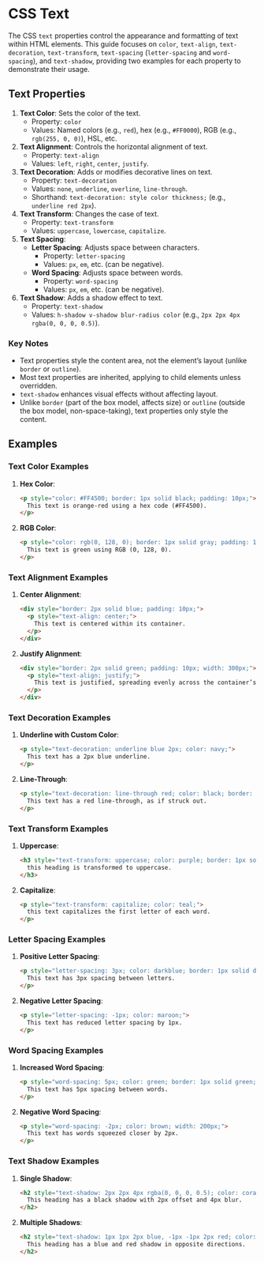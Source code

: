 # CSS Text

The CSS `text` properties control the appearance and formatting of text within HTML elements. This guide focuses on `color`, `text-align`, `text-decoration`, `text-transform`, `text-spacing` (`letter-spacing` and `word-spacing`), and `text-shadow`, providing two examples for each property to demonstrate their usage. 

## Text Properties

1. **Text Color**: Sets the color of the text.
   - Property: `color`
   - Values: Named colors (e.g., `red`), hex (e.g., `#FF0000`), RGB (e.g., `rgb(255, 0, 0)`), HSL, etc.
2. **Text Alignment**: Controls the horizontal alignment of text.
   - Property: `text-align`
   - Values: `left`, `right`, `center`, `justify`.
3. **Text Decoration**: Adds or modifies decorative lines on text.
   - Property: `text-decoration`
   - Values: `none`, `underline`, `overline`, `line-through`.
   - Shorthand: `text-decoration: style color thickness;` (e.g., `underline red 2px`).
4. **Text Transform**: Changes the case of text.
   - Property: `text-transform`
   - Values: `uppercase`, `lowercase`, `capitalize`.
5. **Text Spacing**:
   - **Letter Spacing**: Adjusts space between characters.
     - Property: `letter-spacing`
     - Values: `px`, `em`, etc. (can be negative).
   - **Word Spacing**: Adjusts space between words.
     - Property: `word-spacing`
     - Values: `px`, `em`, etc. (can be negative).
6. **Text Shadow**: Adds a shadow effect to text.
   - Property: `text-shadow`
   - Values: `h-shadow v-shadow blur-radius color` (e.g., `2px 2px 4px rgba(0, 0, 0, 0.5)`).

### Key Notes
- Text properties style the content area, not the element’s layout (unlike `border` or `outline`).
- Most text properties are inherited, applying to child elements unless overridden.
- `text-shadow` enhances visual effects without affecting layout.
- Unlike `border` (part of the box model, affects size) or `outline` (outside the box model, non-space-taking), text properties only style the content.

## Examples

### Text Color Examples
1. **Hex Color**:
   ```html
   <p style="color: #FF4500; border: 1px solid black; padding: 10px;">
     This text is orange-red using a hex code (#FF4500).
   </p>
   ```
2. **RGB Color**:
   ```html
   <p style="color: rgb(0, 128, 0); border: 1px solid gray; padding: 10px;">
     This text is green using RGB (0, 128, 0).
   </p>
   ```

### Text Alignment Examples
1. **Center Alignment**:
   ```html
   <div style="border: 2px solid blue; padding: 10px;">
     <p style="text-align: center;">
       This text is centered within its container.
     </p>
   </div>
   ```
2. **Justify Alignment**:
   ```html
   <div style="border: 2px solid green; padding: 10px; width: 300px;">
     <p style="text-align: justify;">
       This text is justified, spreading evenly across the container’s width for a neat appearance.
     </p>
   </div>
   ```

### Text Decoration Examples
1. **Underline with Custom Color**:
   ```html
   <p style="text-decoration: underline blue 2px; color: navy;">
     This text has a 2px blue underline.
   </p>
   ```
2. **Line-Through**:
   ```html
   <p style="text-decoration: line-through red; color: black; border: 1px solid red; padding: 5px;">
     This text has a red line-through, as if struck out.
   </p>
   ```

### Text Transform Examples
1. **Uppercase**:
   ```html
   <h3 style="text-transform: uppercase; color: purple; border: 1px solid purple; padding: 10px;">
     this heading is transformed to uppercase.
   </h3>
   ```
2. **Capitalize**:
   ```html
   <p style="text-transform: capitalize; color: teal;">
     this text capitalizes the first letter of each word.
   </p>
   ```

### Letter Spacing Examples
1. **Positive Letter Spacing**:
   ```html
   <p style="letter-spacing: 3px; color: darkblue; border: 1px solid darkblue; padding: 10px;">
     This text has 3px spacing between letters.
   </p>
   ```
2. **Negative Letter Spacing**:
   ```html
   <p style="letter-spacing: -1px; color: maroon;">
     This text has reduced letter spacing by 1px.
   </p>
   ```

### Word Spacing Examples
1. **Increased Word Spacing**:
   ```html
   <p style="word-spacing: 5px; color: green; border: 1px solid green; padding: 10px;">
     This text has 5px spacing between words.
   </p>
   ```
2. **Negative Word Spacing**:
   ```html
   <p style="word-spacing: -2px; color: brown; width: 200px;">
     This text has words squeezed closer by 2px.
   </p>
   ```

### Text Shadow Examples
1. **Single Shadow**:
   ```html
   <h2 style="text-shadow: 2px 2px 4px rgba(0, 0, 0, 0.5); color: coral;">
     This heading has a black shadow with 2px offset and 4px blur.
   </h2>
   ```
2. **Multiple Shadows**:
   ```html
   <h2 style="text-shadow: 1px 1px 2px blue, -1px -1px 2px red; color: white; background: black; padding: 10px;">
     This heading has a blue and red shadow in opposite directions.
   </h2>
   ```
